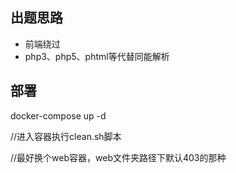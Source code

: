 ## 出题思路

- 前端绕过
- php3、php5、phtml等代替同能解析



## 部署

docker-compose up -d

//进入容器执行clean.sh脚本

//最好换个web容器，web文件夹路径下默认403的那种